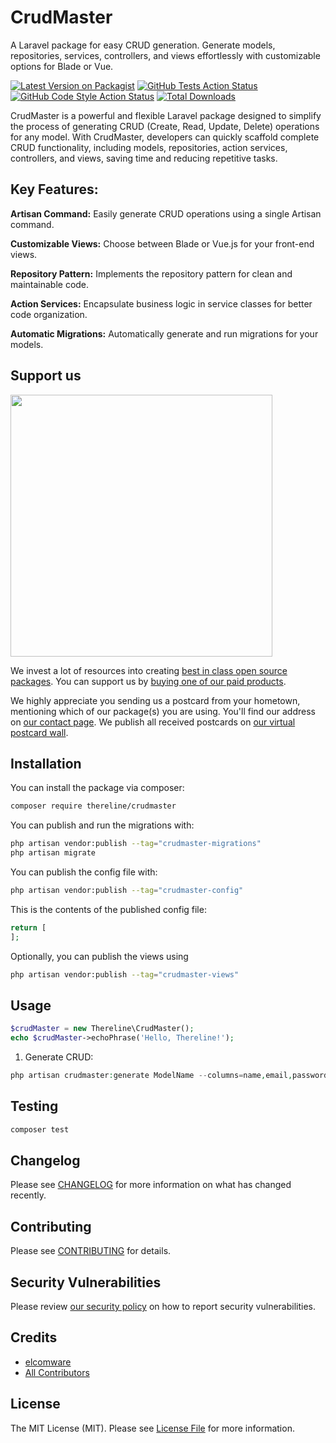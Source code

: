 # CrudMaster
A Laravel package for easy CRUD generation. Generate models, repositories, services, controllers, and views effortlessly with customizable options for Blade or Vue.

[![Latest Version on Packagist](https://img.shields.io/packagist/v/thereline/crudmaster.svg?style=flat-square)](https://packagist.org/packages/thereline/crudmaster)
[![GitHub Tests Action Status](https://img.shields.io/github/actions/workflow/status/thereline/crudmaster/run-tests.yml?branch=main&label=tests&style=flat-square)](https://github.com/thereline/crudmaster/actions?query=workflow%3Arun-tests+branch%3Amain)
[![GitHub Code Style Action Status](https://img.shields.io/github/actions/workflow/status/thereline/crudmaster/fix-php-code-style-issues.yml?branch=main&label=code%20style&style=flat-square)](https://github.com/thereline/crudmaster/actions?query=workflow%3A"Fix+PHP+code+style+issues"+branch%3Amain)
[![Total Downloads](https://img.shields.io/packagist/dt/thereline/crudmaster.svg?style=flat-square)](https://packagist.org/packages/thereline/crudmaster)

CrudMaster is a powerful and flexible Laravel package designed to simplify the process of generating CRUD (Create, Read, Update, Delete) operations for any model. With CrudMaster, developers can quickly scaffold complete CRUD functionality, including models, repositories, action services, controllers, and views, saving time and reducing repetitive tasks.

## Key Features:
**Artisan Command:** Easily generate CRUD operations using a single Artisan command.

**Customizable Views:** Choose between Blade or Vue.js for your front-end views.

**Repository Pattern:** Implements the repository pattern for clean and maintainable code.

**Action Services:** Encapsulate business logic in service classes for better code organization.

**Automatic Migrations:** Automatically generate and run migrations for your models.

## Support us

[<img src="https://github-ads.s3.eu-central-1.amazonaws.com/CrudMaster.jpg?t=1" width="419px" />](https://spatie.be/github-ad-click/CrudMaster)

We invest a lot of resources into creating [best in class open source packages](https://spatie.be/open-source). You can support us by [buying one of our paid products](https://spatie.be/open-source/support-us).

We highly appreciate you sending us a postcard from your hometown, mentioning which of our package(s) you are using. You'll find our address on [our contact page](https://spatie.be/about-us). We publish all received postcards on [our virtual postcard wall](https://spatie.be/open-source/postcards).

## Installation

You can install the package via composer:

```bash
composer require thereline/crudmaster
```

You can publish and run the migrations with:

```bash
php artisan vendor:publish --tag="crudmaster-migrations"
php artisan migrate
```

You can publish the config file with:

```bash
php artisan vendor:publish --tag="crudmaster-config"
```

This is the contents of the published config file:

```php
return [
];
```

Optionally, you can publish the views using

```bash
php artisan vendor:publish --tag="crudmaster-views"
```

## Usage

```php
$crudMaster = new Thereline\CrudMaster();
echo $crudMaster->echoPhrase('Hello, Thereline!');
```
1. Generate CRUD:
```php
php artisan crudmaster:generate ModelName --columns=name,email,password --views=blade
```


## Testing

```bash
composer test
```

## Changelog

Please see [CHANGELOG](CHANGELOG.md) for more information on what has changed recently.

## Contributing

Please see [CONTRIBUTING](CONTRIBUTING.md) for details.

## Security Vulnerabilities

Please review [our security policy](../../security/policy) on how to report security vulnerabilities.

## Credits

- [elcomware](https://github.com/elcomnware)
- [All Contributors](../../contributors)

## License

The MIT License (MIT). Please see [License File](LICENSE.md) for more information.

